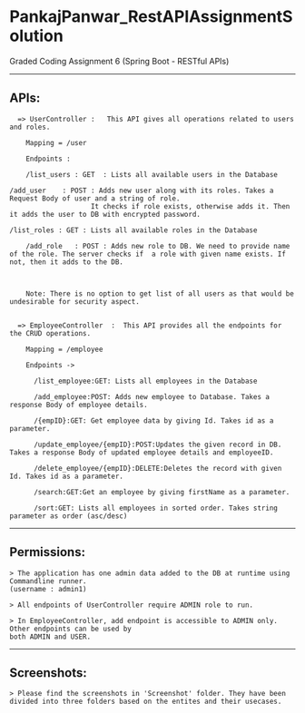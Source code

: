 # PankajPanwar_RestAPIAssignmentSolution
Graded Coding Assignment 6 (Spring Boot - RESTful APIs)

-----
APIs:
-----
	  => UserController	:	This API gives all operations related to users and roles.
		
		Mapping = /user

		Endpoints :
		
		/list_users : GET  : Lists all available users in the Database

    /add_user    : POST : Adds new user along with its roles. Takes a Request Body of user and a string of role. 
                        It checks if role exists, otherwise adds it. Then it adds the user to DB with encrypted password.
		
    /list_roles : GET : Lists all available roles in the Database

		/add_role   : POST : Adds new role to DB. We need to provide name of the role. The server checks if  a role with given name exists. If not, then it adds to the DB.
						   
		
						   
		Note: There is no option to get list of all users as that would be undesirable for security aspect.
		
		
	  => EmployeeController  :  This API provides all the endpoints for the CRUD operations.
    
        Mapping = /employee

        Endpoints ->
    
          /list_employee:GET: Lists all employees in the Database
      
          /add_employee:POST: Adds new employee to Database. Takes a response Body of employee details.

          /{empID}:GET: Get employee data by giving Id. Takes id as a parameter. 

          /update_employee/{empID}:POST:Updates the given record in DB. Takes a response Body of updated employee details and employeeID. 
      
          /delete_employee/{empID}:DELETE:Deletes the record with given Id. Takes id as a parameter. 
      
          /search:GET:Get an employee by giving firstName as a parameter.
    
          /sort:GET: Lists all employees in sorted order. Takes string parameter as order (asc/desc)



------------
Permissions:
------------
	> The application has one admin data added to the DB at runtime using Commandline runner. 
	(username : admin1)
	
	> All endpoints of UserController require ADMIN role to run.
	
	> In EmployeeController, add endpoint is accessible to ADMIN only. Other endpoints can be used by 
	both ADMIN and USER.
	

	
------------
Screenshots: 
------------
	> Please find the screenshots in 'Screenshot' folder. They have been divided into three folders based on the entites and their usecases. 
